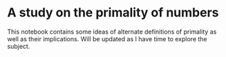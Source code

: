 # A study on the primality of numbers

This notebook contains some ideas of alternate definitions of primality as well as their implications. Will be updated as I have time to explore the subject.
